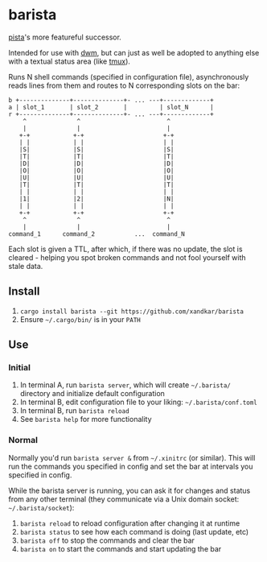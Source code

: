 barista
===============================================================================

[pista](https://github.com/xandkar/pista)'s more featureful successor.

Intended for use with [dwm](https://dwm.suckless.org/), but can just as well be
adopted to anything else with a textual status area (like
[tmux](https://github.com/tmux/)).

Runs N shell commands (specified in configuration file), asynchronously reads
lines from them and routes to N corresponding slots on the bar:

    b +--------------+--------------+- ... ---+-------------+
    a | slot_1       | slot_2       |         | slot_N      |
    r +--------------+--------------+- ... ---+-------------+
        ^              ^                        ^
        |              |                        |
       +-+            +-+                      +-+
       | |            | |                      | |
       |S|            |S|                      |S|
       |T|            |T|                      |T|
       |D|            |D|                      |D|
       |O|            |O|                      |O|
       |U|            |U|                      |U|
       |T|            |T|                      |T|
       | |            | |                      | |
       |1|            |2|                      |N|
       | |            | |                      | |
       +-+            +-+                      +-+
        ^              ^                        ^
        |              |                        |
    command_1      command_2           ...  command_N

Each slot is given a TTL, after which, if there was no update, the slot is
cleared - helping you spot broken commands and not fool yourself with stale
data.

Install
-------------------------------------------------------------------------------

1. `cargo install barista --git https://github.com/xandkar/barista`
2. Ensure `~/.cargo/bin/` is in your `PATH`

Use
-------------------------------------------------------------------------------

### Initial

1. In terminal A, run `barista server`, which will create `~/.barista/`
   directory and initialize default configuration
2. In terminal B, edit configuration file to your liking: `~/.barista/conf.toml`
3. In terminal B, run `barista reload`
4. See `barista help` for more functionality

### Normal

Normally you'd run `barista server &` from `~/.xinitrc` (or similar). This will
run the commands you specified in config and set the bar at intervals you
specified in config.

While the barista server is running, you can ask it for changes and status from
any other terminal (they communicate via a Unix domain socket:
`~/.barista/socket`):

1. `barista reload` to reload configuration after changing it at runtime
2. `barista status` to see how each command is doing (last update, etc)
3. `barista off` to stop the commands and clear the bar
4. `barista on` to start the commands and start updating the bar
